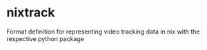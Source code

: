 # nixtrack
Format definition for representing video tracking data in nix with the respective python package

